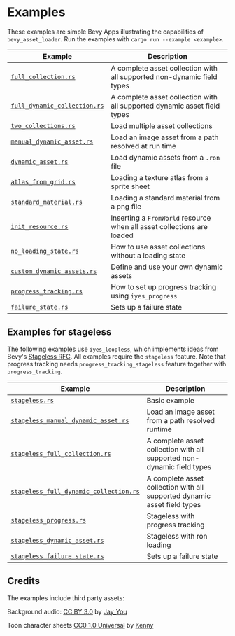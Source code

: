 # Examples

These examples are simple Bevy Apps illustrating the capabilities of `bevy_asset_loader`. Run the examples
with `cargo run --example <example>`.

| Example                                                    | Description                                                              |
|------------------------------------------------------------|--------------------------------------------------------------------------|
| [`full_collection.rs`](full_collection.rs)                 | A complete asset collection with all supported non-dynamic field types   |
| [`full_dynamic_collection.rs`](full_dynamic_collection.rs) | A complete asset collection with all supported dynamic asset field types |
| [`two_collections.rs`](two_collections.rs)                 | Load multiple asset collections                                          |
| [`manual_dynamic_asset.rs`](manual_dynamic_asset.rs)       | Load an image asset from a path resolved at run time                     |
| [`dynamic_asset.rs`](dynamic_asset.rs)                     | Load dynamic assets from a `.ron` file                                   |
| [`atlas_from_grid.rs`](atlas_from_grid.rs)                 | Loading a texture atlas from a sprite sheet                              |
| [`standard_material.rs`](standard_material.rs)             | Loading a standard material from a png file                              |
| [`init_resource.rs`](init_resource.rs)                     | Inserting a `FromWorld` resource when all asset collections are loaded   |
| [`no_loading_state.rs`](no_loading_state.rs)               | How to use asset collections without a loading state                     |
| [`custom_dynamic_assets.rs`](custom_dynamic_assets.rs)     | Define and use your own dynamic assets                                   |
| [`progress_tracking.rs`](progress_tracking.rs)             | How to set up progress tracking using `iyes_progress`                    |
| [`failure_state.rs`](failure_state.rs)                     | Sets up a failure state                                                  |

## Examples for stageless

The following examples use `iyes_loopless`, which implements ideas from
Bevy's [Stageless RFC](https://github.com/bevyengine/rfcs/pull/45). All examples require the `stageless` feature.
Note that progress tracking needs `progress_tracking_stageless` feature together with `progress_tracking`.

| Example                                                                        | Description                                                              |
|--------------------------------------------------------------------------------|--------------------------------------------------------------------------|
| [`stageless.rs`](stageless.rs)                                                 | Basic example                                                            |
| [`stageless_manual_dynamic_asset.rs`](stageless_manual_dynamic_asset.rs)       | Load an image asset from a path resolved runtime                         |
| [`stageless_full_collection.rs`](stageless_full_collection.rs)                 | A complete asset collection with all supported non-dynamic field types   |
| [`stageless_full_dynamic_collection.rs`](stageless_full_dynamic_collection.rs) | A complete asset collection with all supported dynamic asset field types |
| [`stageless_progress.rs`](stageless_progress.rs)                               | Stageless with progress tracking                                         |
| [`stageless_dynamic_asset.rs`](stageless_dynamic_asset.rs)                     | Stageless with ron loading                                               |
| [`stageless_failure_state.rs`](stageless_failure_state.rs)                     | Sets up a failure state                                                  |

## Credits

The examples include third party assets:

Background audio: [CC BY 3.0](https://creativecommons.org/licenses/by/3.0/)
by [Jay_You](https://freesound.org/people/Jay_You/sounds/460432/)

Toon character sheets [CC0 1.0 Universal](https://creativecommons.org/publicdomain/zero/1.0/)
by [Kenny](https://kenney.nl/assets/toon-characters-1)
